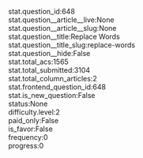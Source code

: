 stat.question_id:648  
stat.question__article__live:None  
stat.question__article__slug:None  
stat.question__title:Replace Words  
stat.question__title_slug:replace-words  
stat.question__hide:False  
stat.total_acs:1565  
stat.total_submitted:3104  
stat.total_column_articles:2  
stat.frontend_question_id:648  
stat.is_new_question:False  
status:None  
difficulty.level:2  
paid_only:False  
is_favor:False  
frequency:0  
progress:0  
